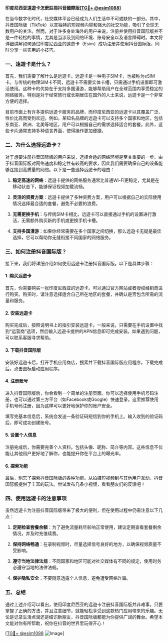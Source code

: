 **印度尼西亚遠遊卡怎麽註冊抖音國際版[[TG💪+ @esim1088](https://t.me/s/esim1088)]**

在当今数字化时代，社交媒体平台已经成为人们生活中不可或缺的一部分。其中，抖音国际版（TikTok）以其独特的短视频内容和强大的社交功能，吸引了全球无数用户的关注。然而，对于许多身处海外的用户来说，注册并使用抖音国际版并不是一件轻松的事情，尤其是当涉及到网络环境、账号安全以及语言障碍时。本文将详细讲解如何通过印度尼西亚的遠遊卡（Esim）成功注册并使用抖音国际版，同时分享一些实用的小技巧。

### 一、遠遊卡是什么？

首先，我们需要了解什么是远遊卡。远遊卡是一种电子SIM卡，也被称为eSIM卡。与传统的物理SIM卡不同，远遊卡不需要实体卡槽，只需通过手机设置即可激活使用。这种卡的优势在于支持多国漫游，能够帮助用户在全球范围内享受稳定的网络服务。特别是对于经常旅行或长期居住在国外的人士来说，远遊卡是一个非常方便的选择。

目前市面上有许多提供远遊卡服务的品牌，而印度尼西亚的远遊卡以其覆盖广泛、性价比高而受到欢迎。例如，某知名品牌的远遊卡可以支持多个国家和地区，包括东南亚、欧洲、北美等地区，用户可以根据自己的需求选择适合的套餐。此外，这些卡片通常支持多种语言界面，使得操作更加便捷。

### 二、为什么选择远遊卡？

对于想要注册抖音国际版的用户来说，选择合适的网络环境是至关重要的一步。由于抖音国际版对网络速度和稳定性有较高的要求，因此我们需要确保自己的设备能够连接到高质量的网络。以下是一些选择远遊卡的理由：

1. **稳定高速的网络**：远遊卡提供的网络服务通常比普通Wi-Fi更稳定，尤其是在移动状态下，能够保证视频加载流畅。
   
2. **灵活的资费方案**：远遊卡提供了多种资费方案，用户可以根据自己的实际使用情况选择最合适的套餐，避免不必要的浪费。
   
3. **无需更换手机**：与传统SIM卡相比，远遊卡可以直接通过手机的设置进行激活，无需额外购买新的手机或更换手机卡槽。
   
4. **支持多国漫游**：如果你经常需要在多个国家之间切换，那么远遊卡无疑是最佳选择，它可以帮助你无缝衔接不同国家的网络服务。

### 三、如何注册抖音国际版？

接下来，我们将详细介绍如何使用远遊卡注册抖音国际版。以下是具体步骤：

#### 1. 购买远遊卡

首先，你需要购买一张印度尼西亚的远遊卡。可以通过官方网站或者授权经销商进行购买。购买时，请注意选择适合自己所在地区的套餐，并确认是否包含所需的流量和服务。

#### 2. 安装远遊卡

购买完成后，按照说明书上的指引安装远遊卡。一般来说，只需要在手机设置中找到“运营商”选项，然后输入远遊卡提供的APN信息即可完成安装。如果遇到问题，可以联系客服寻求帮助。

#### 3. 下载抖音国际版

安装好远遊卡后，打开手机应用商店，搜索并下载抖音国际版应用程序。下载完成后，点击图标启动应用程序。

#### 4. 注册账号

进入抖音国际版后，你会看到一个简单的注册页面。你可以选择使用手机号码注册，也可以通过第三方平台（如Facebook或Google）快速登录。这里推荐使用手机号码注册，因为这样可以更好地保护你的账户安全。

填写完基本信息后，系统会发送一条验证码短信到你的手机上。输入收到的验证码后，即可成功创建账号。

#### 5. 设置个人信息

注册完成后，你需要完善个人资料。包括头像、昵称、简介等内容。这些信息不仅能让其他用户更好地了解你，也能提升你在平台上的曝光率。

#### 6. 探索功能

最后，别忘了探索抖音国际版的各种功能。从拍摄短视频到与其他用户互动，抖音国际版提供了丰富的玩法。尝试发布几条小视频，看看朋友们的反馈吧！

### 四、使用远遊卡的注意事项

虽然远遊卡为注册抖音国际版带来了极大的便利，但在使用过程中仍需注意以下几点：

1. **定期检查套餐余额**：为了避免流量耗尽影响正常使用，建议定期查看套餐剩余情况，并及时充值续费。

2. **保持网络畅通**：在录制视频时，尽量选择信号良好的地方，以确保视频质量不受影响。

3. **遵守当地法律法规**：不同国家和地区可能对社交媒体有不同的规定，使用时务必遵守当地的法律法规。

4. **保护隐私安全**：不要随意透露个人信息，避免遭受网络诈骗。

### 五、总结

通过上述介绍可以看出，使用印度尼西亚的远遊卡注册抖音国际版并非难事。只要掌握了正确的方法，并且注意细节，就能轻松享受到这款热门应用带来的乐趣。无论是记录生活点滴还是结识新朋友，抖音国际版都能为你提供广阔的舞台。希望本文能对你有所帮助，祝你在抖音的世界里玩得开心！

[[TG💪+ @esim1088](https://t.me/s/esim1088) ![Image](https://i.postimg.cc/4NQfJmqS/Snipaste-2025-05-13-00-14-12.png)]